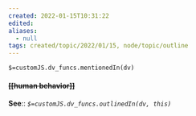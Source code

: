 ```yaml
---
created: 2022-01-15T10:31:22 
edited: 
aliases:
  - null
tags: created/topic/2022/01/15, node/topic/outline
---
```

`$=customJS.dv_funcs.mentionedIn(dv)`

#### <s class="topic-title">[[human behavior]]</s>


**See**::
*`$=customJS.dv_funcs.outlinedIn(dv, this)`*

